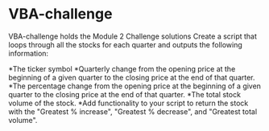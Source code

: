 # VBA-challenge
VBA-challenge holds the Module 2 Challenge solutions
Create a script that loops through all the stocks for each quarter and outputs the following information:

*The ticker symbol
*Quarterly change from the opening price at the beginning of a given quarter to the closing price at the end of that quarter.
*The percentage change from the opening price at the beginning of a given quarter to the closing price at the end of that quarter.
*The total stock volume of the stock. 
*Add functionality to your script to return the stock with the "Greatest % increase", "Greatest % decrease", and "Greatest total volume".
